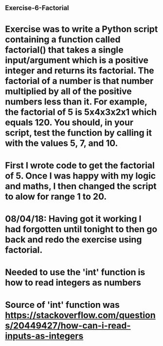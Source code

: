 ## Exercise-6-Factorial

# Exercise was to write a Python script containing a function called factorial() that takes a single input/argument which is a positive integer and returns its factorial. The factorial of a number is that number multiplied by all of the positive numbers less than it. For example, the factorial of 5 is 5x4x3x2x1 which equals 120. You should, in your script, test the function by calling it with the values 5, 7, and 10.

# First I wrote code to get the factorial of 5. Once I was happy with my logic and maths, I then changed the script to alow for range 1 to 20. 
# 08/04/18: Having got it working I had forgotten until tonight to then go back and redo the exercise using factorial.

# Needed to use the 'int' function is how to read integers as numbers
# Source of 'int' function was https://stackoverflow.com/questions/20449427/how-can-i-read-inputs-as-integers

